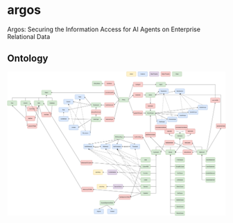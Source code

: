 # argos
Argos: Securing the Information Access for AI Agents on Enterprise Relational Data

## Ontology
![ontology](/statics/ontology_figure.png)